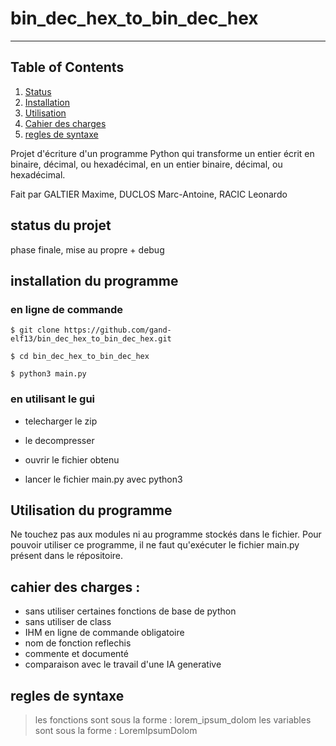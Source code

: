 # bin_dec_hex_to_bin_dec_hex
***

## Table of Contents
1. [Status](#status-du-projet)
2. [Installation](#installation-du-programme)
3. [Utilisation](#utilisation-du-programme)
4. [Cahier des charges](#cahier-des-charges)
5. [regles de syntaxe](#regles-de-syntaxe)

Projet d'écriture d'un programme Python qui transforme un entier écrit en binaire, décimal, ou hexadécimal, en un entier binaire, décimal, ou hexadécimal.

Fait par GALTIER Maxime, DUCLOS Marc-Antoine, RACIC Leonardo

## status du projet

phase finale, mise au propre + debug

## installation du programme

### en ligne de commande

```
$ git clone https://github.com/gand-elf13/bin_dec_hex_to_bin_dec_hex.git

$ cd bin_dec_hex_to_bin_dec_hex

$ python3 main.py
```
### en utilisant le gui

- telecharger le zip

- le decompresser

- ouvrir le fichier obtenu

- lancer le fichier main.py avec python3

## Utilisation du programme
Ne touchez pas aux modules ni au programme stockés dans le fichier.
Pour pouvoir utiliser ce programme, il ne faut qu'exécuter le fichier main.py présent dans le répositoire.

## cahier des charges :

- sans utiliser certaines fonctions de base de python
- sans utiliser de class
- IHM en ligne de commande obligatoire
- nom de fonction reflechis
- commente et documenté
- comparaison avec le travail d'une IA generative

## regles de syntaxe

> les fonctions sont sous la forme : lorem_ipsum_dolom
> les variables sont sous la forme : LoremIpsumDolom